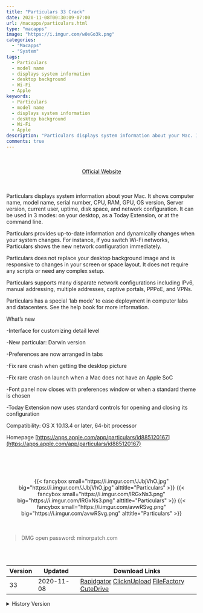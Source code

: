 ```yaml
---
title: "Particulars 33 Crack"
date: 2020-11-08T00:30:09-07:00
url: /macapps/particulars.html
type: "macapps"
image: "https://i.imgur.com/w0eGo3k.png"
categories:
  - "Macapps"
  - "System"
tags:
  - Particulars
  - model name
  - displays system information
  - desktop background
  - Wi-Fi
  - Apple
keywords:
  - Particulars
  - model name
  - displays system information
  - desktop background
  - Wi-Fi
  - Apple
description: "Particulars displays system information about your Mac. It shows computer name, model name, serial number, CPU, RAM, GPU, OS version, Server version, current user, uptime, disk space, and network configuration"
comments: true
---
```


<br/>
<br/>
<center>
<a href="https://apps.apple.com/app/particulars/id885120167" target="blank"><div class="border border-blue-500 rounded-lg transition duration-500 
    ease-in-out w-48 text-lg text-blue-500 text-center px-2 hover:bg-blue-500 hover:text-white">
  Official Website 
</div></a>
</center>
<br/>
<br/>

Particulars displays system information about your Mac. It shows computer name, model name, serial number, CPU, RAM, GPU, OS version, Server version, current user, uptime, disk space, and network configuration. It can be used in 3 modes: on your desktop, as a Today Extension, or at the command line.

Particulars provides up-to-date information and dynamically changes when your system changes. For instance, if you switch Wi-Fi networks, Particulars shows the new network configuration immediately.

Particulars does not replace your desktop background image and is responsive to changes in your screen or space layout. It does not require any scripts or need any complex setup.

Particulars supports many disparate network configurations including IPv6, manual addressing, multiple addresses, captive portals, PPPoE, and VPNs.

Particulars has a special ‘lab mode’ to ease deployment in computer labs and datacenters. See the help book for more information.

What’s new

-Interface for customizing detail level

-New particular: Darwin version

-Preferences are now arranged in tabs

-Fix rare crash when getting the desktop picture

-Fix rare crash on launch when a Mac does not have an Apple SoC

-Font panel now closes with preferences window or when a standard theme is chosen

-Today Extension now uses standard controls for opening and closing its configuration

Compatibility: OS X 10.13.4 or later, 64-bit processor

Homepage [https://apps.apple.com/app/particulars/id885120167](https://apps.apple.com/app/particulars/id885120167)

<br/>
<br/>
<script async src="https://pagead2.googlesyndication.com/pagead/js/adsbygoogle.js"></script>
<ins class="adsbygoogle"
     style="display:block; text-align:center;"
     data-ad-layout="in-article"
     data-ad-format="fluid"
     data-ad-client="ca-pub-8746275014476192"
     data-ad-slot="5144997159"></ins>
<script>
     (adsbygoogle = window.adsbygoogle || []).push({});
</script>
<br/>
<br/>


<center>
<div class="w-full grid grid-cols-3 flex gap-2">
{{< fancybox small="https://i.imgur.com/JJbjVhO.jpg" big="https://i.imgur.com/JJbjVhO.jpg" alttitle="Particulars" >}}
{{< fancybox small="https://i.imgur.com/IRGxNs3.png" big="https://i.imgur.com/IRGxNs3.png" alttitle="Particulars" >}}
{{< fancybox small="https://i.imgur.com/avwRSvg.png" big="https://i.imgur.com/avwRSvg.png" alttitle="Particulars" >}}
</div>
</center>

<br/>
<br/>


> DMG open password: minorpatch.com

<br/>

<br/>
<div id="history_version" class="history_version">

| Version | Updated | Download Links |
| ---- | ---- | ---- |
| 33 | 2020-11-08 | [Rapidgator](https://ouo.io/CqBuCb3)   [ClicknUpload](https://ouo.io/JGb6hu)   [FileFactory](https://ouo.io/KUJxZj)   [CuteDrive](https://ouo.io/9OUoSa) |
<details>
<summary>History Version</summary>

| Version | Updated | Download Links |
| ---- | ---- | ---- |
| 32 | 2020-08-30 | [UsersCloud](https://ouo.io/yJ6z4qQ)   [ClicknUpload](https://ouo.io/gwBsg1)   [FileFactory](https://ouo.io/XyAuvN)   [CuteDrive](https://ouo.io/dKFhb1) |
</details>

</div>
